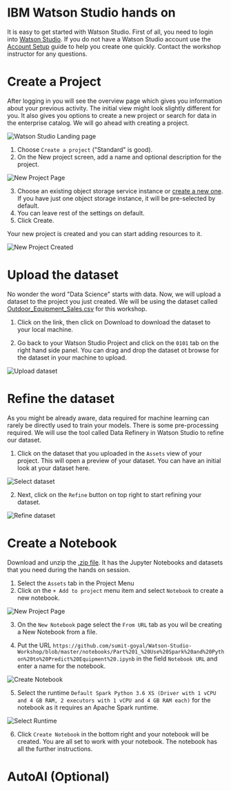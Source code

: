# IBM Watson Studio hands on


It is easy to get started with Watson Studio. First of all, you need to login into [Watson Studio](https://eu-de.dataplatform.cloud.ibm.com). If you do not have a Watson Studio account use the [Account Setup](https://github.com/sumit-goyal/Watson-Studio-Workshop/wiki/Account-setup) guide to help you create one quickly. Contact the workshop instructor for any questions.


# Create a Project
After logging in you will see the overview page which gives you information about your previous activity. The initial view might look slightly different for you. It also gives you options to create a new project or search for data in the enterprise catalog. We will go ahead with creating a project.


![Watson Studio Landing page](./docs/images/ws-landing-page.png?raw=true "Title")

1. Choose  `Create a project` ("Standard" is good).
2. On the New project screen, add a name and optional description for the project.

![New Project Page](./docs/images/new-project-form.png?raw=true "New Project Form")

3. Choose an existing object storage service instance or [create a new one](https://github.com/sumit-goyal/Watson-Studio-Workshop/wiki/Account-setup). If you have just one object storage instance, it will be pre-selected by default.
4. You can leave rest of the settings on default.
5. Click Create.

Your new project is created and you can start adding resources to it.

![New Project Created](./docs/images/new-project-created.png?raw=true "New Project Created")

# Upload the dataset

No wonder the word "Data Science" starts with data. Now, we will upload a dataset to the project you just created. We will be using the dataset called [Outdoor_Equipment_Sales.csv](https://github.com/sumit-goyal/Watson-Studio-Workshop/blob/master/datasets/outdoor_equipment_sales/Outdoor_Equipment_Sales.csv) for this workshop.

1. Click on the link, then click on Download to download the dataset to your local machine. 

2. Go back to your Watson Studio Project and click on the `0101` tab on the right hand side panel. You can drag and drop the dataset ot browse for the dataset in your machine to upload.

![Upload dataset](./docs/images/upload-dataset.png?raw=true "Upload Dataset")

# Refine the dataset

As you might be already aware, data required for machine learning can rarely be directly used to train your models. There is some pre-processing required. We will use the tool called Data Refinery in Watson Studio to refine our dataset.

1. Click on the dataset that you uploaded in the `Assets` view of your project. This will open a preview of your dataset. You can have an initial look at your dataset here.

![Select dataset](./docs/images/select-dataset.png?raw=true "Select Dataset")


2. Next, click on the `Refine` button on top right to start refining your dataset.

![Refine dataset](./docs/images/refine-dataset.png?raw=true "Refine Dataset")


# Create a Notebook

Download and unzip the [.zip file](https://github.com/sumit-goyal/Watson-Studio-Workshop/archive/master.zip). It has the Jupyter Notebooks and datasets that you need during the hands on session.

1. Select the `Assets` tab in the Project Menu
2. Click on the `+ Add to project` menu item and select `Notebook` to create a new notebook.

![New Project Page](./docs/images/add-to-project.png?raw=true "Title")

3. On the `New Notebook` page select the `From URL` tab as you wil be creating a New Notebook from a file.

4. Put the URL `https://github.com/sumit-goyal/Watson-Studio-Workshop/blob/master/notebooks/Part%201_%20Use%20Spark%20and%20Python%20to%20Predict%20Equipment%20.ipynb` in the field `Notebook URL` and enter a name for the notebook.

![Create Notebook](./docs/images/new-notebook-from-url.png?raw=true "Title")

5. Select the runtime `Default Spark Python 3.6 XS (Driver with 1 vCPU and 4 GB RAM, 2 executors with 1 vCPU and 4 GB RAM each)` for the notebook as it requires an Apache Spark runtime.

![Select Runtime](./docs/images/select-runtime-spark.png?raw=true "Title")

6. Click `Create Notebook` in the bottom right and your notebook will be created. You are all set to work with your notebook. The notebook has all the further instructions.

# AutoAI (Optional)






